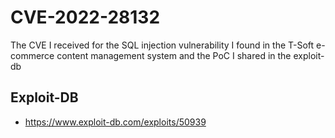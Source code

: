 # CVE-2022-28132

The CVE I received for the SQL injection vulnerability I found in the T-Soft e-commerce content management system and the PoC I shared in the exploit-db

## Exploit-DB
+ https://www.exploit-db.com/exploits/50939
